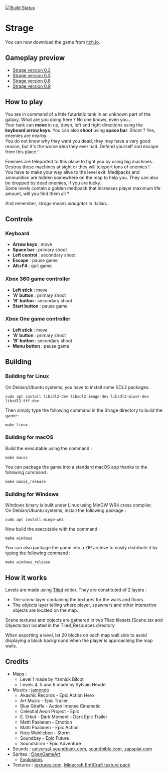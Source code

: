 [![Build Status](https://travis-ci.org/RICCIARDI-Adrien/Strage.svg?branch=master)](https://travis-ci.org/RICCIARDI-Adrien/Strage)

# Strage

You can now download the game from [itch.io](https://ricciardi-adrien.itch.io/strage).

## Gameplay preview
* [Strage version 0.2](https://www.youtube.com/watch?v=aTI6zjJu4h4)
* [Strage version 0.3](https://www.youtube.com/watch?v=r5JJvJWiGF0)
* [Strage version 0.8](https://www.youtube.com/watch?v=GxyV17knTqo)
* [Strage version 0.9](https://www.youtube.com/watch?v=CBbp0kRIsus)

## How to play
You are in command of a little futuristic tank in an unknown part of the galaxy. What are you doing here ? No one knows, even you...  
Your tank can **move** in up, down, left and right directions using the **keyboard arrow keys**.  You can also **shoot** using **space bar**. Shoot ? Yes, enemies are nearby.  
You do not know why they want you dead, they may have a very good reason, but it's the worse idea they ever had. Defend yourself and escape from this place !  
  
Enemies are teleported to this place to fight you by using big machines. Destroy these machines at sight or they will teleport tons of enemies !  
You have to make your way alive to the level exit. Medipacks and ammunition are hidden somewhere on the map to help you. They can also be dropped by dead enemies, if you are lucky.  
Some levels contain a golden medipack that increases player maximum life amount, will you find them all ?  
  
And remember, *strage* means *slaughter* in Italian...

## Controls
### Keyboard
* **Arrow keys** : move
* **Space bar** : primary shoot
* **Left control** : secondary shoot
* **Escape** : pause game
* **Alt+F4** : quit game

### Xbox 360 game controller
* **Left stick** : move
* **'A' button** : primary shoot
* **'B' button** : secondary shoot
* **Start button** : pause game

### Xbox One game controller
* **Left stick** : move
* **'A' button** : primary shoot
* **'B' button** : secondary shoot
* **Menu button** : pause game

## Building
### Building for Linux
On Debian/Ubuntu systems, you have to install some SDL2 packages.
```
sudo apt install libsdl2-dev libsdl2-image-dev libsdl2-mixer-dev libsdl2-ttf-dev
```
Then simply type the following command in the Strage directory to build the game :
```
make linux
```

### Building for macOS
Build the executable using the command :
```
make macos
```

You can package the game into a standard macOS app thanks to the following command :
```
make macos_release
```

### Building for Windows
Windows binary is built under Linux using MinGW W64 cross compiler.  
On Debian/Ubuntu systems, install the following package :
```
sudo apt install mingw-w64
```
Now build the executable with the command :
```
make windows
```

You can also package the game into a ZIP archive to easily distribute it by typing the following command :
```
make windows_release
```

## How it works
Levels are made using [Tiled](http://www.mapeditor.org/) editor. They are constituted of 2 layers :
* The *scene* layer containing the textures for the walls and floors.
* The *objects* layer telling where player, spawners and other interactive objects are located on the map.

Scene textures and objects are gathered in two Tiled tilesets (Scene.tsx and Objects.tsx) located in the Tiled_Resources directory.

When exporting a level, let 20 blocks on each map wall side to avoid displaying a black background when the player is approaching the map walls.

## Credits
* Maps :
   * Level 1 made by Yannick Bilcot
   * Levels 4, 5 and 6 made by Sylvain Heude
* Musics : [jamendo](https://www.jamendo.com)
   * Akashic Records - Epic Action Hero
   * Art Music - Epic Trailer
   * Blue Giraffe - Action Intense Cinematic
   * Celestial Aeon Project - Epic
   * E. Erkut - Dark Moment - Dark Epic Trailer
   * Matti Paalanen - Emotion
   * Matti Paalanen - Epic Action
   * Nico Wohlleben - Storm
   * Soundbay - Epic Future
   * Soundshrim - Epic Adventure
* Sounds : [universal-soundbank.com](http://www.universal-soundbank.com), [soundbible.com](http://soundbible.com), [zapsplat.com](https://www.zapsplat.com)
* Sprites : [OpenGameArt](https://opengameart.org)
   * [Explosions](https://opengameart.org/content/explosions-0)
* Textures : [textures.com](http://www.textures.com), [Minecraft EnfiCraft texture pack](http://www.minecrafttexturepacks.com/enficraft)
